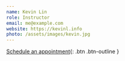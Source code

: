 ```yaml
---
name: Kevin Lin
role: Instructor
email: me@example.com
website: https://kevinl.info
photo: /assets/images/kevin.jpg
---
```


[Schedule an appointment](#){: .btn .btn-outline }
